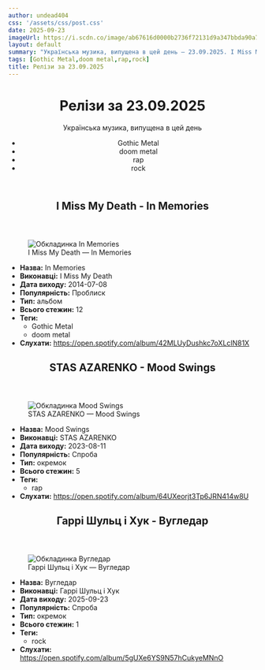 ```yaml
---
author: undead404
css: '/assets/css/post.css'
date: 2025-09-23
imageUrl: https://i.scdn.co/image/ab67616d0000b2736f72131d9a347bbda90a73ac
layout: default
summary: "Українська музика, випущена в цей день – 23.09.2025. I Miss My Death, STAS AZARENKO, Гаррі Шульц, Хук та інші"
tags: [Gothic Metal,doom metal,rap,rock]
title: Релізи за 23.09.2025
---
```


<main class="main-content">
  <header>
    <h1>Релізи за <time datetime="2025-09-23">23.09.2025</time></h1>
    <p class="summary">Українська музика, випущена в цей день</p>
      <ul class="tags">
          <li>Gothic Metal</li>
          <li>doom metal</li>
          <li>rap</li>
          <li>rock</li>
      </ul>
  </header>
  <section class="releases">
    <article class="release">
      <header>
        <h2>
          I Miss My Death - In Memories
        </h2>
      </header>
      <figure>
        <img src="https://i.scdn.co/image/ab67616d0000b2736f72131d9a347bbda90a73ac" alt="Обкладинка In Memories">
        <figcaption>I Miss My Death — In Memories</figcaption>
      </figure>
      <ul>
        <li><strong>Назва:</strong> In Memories</li>
        <li><strong>Виконавці:</strong> I Miss My Death</li>
        <li><strong>Дата виходу:</strong> 2014-07-08</li>
        <li><strong>Популярність:</strong> Проблиск</li>
        <li><strong>Тип:</strong> альбом</li>
        <li><strong>Всього стежин:</strong> 12</li>
            <li><strong>Теги:</strong>
            <ul class="tags">
                <li class="tag">Gothic Metal</li>
                <li class="tag">doom metal</li>
            </ul>
            </li>
        <li><strong>Слухати:</strong> <a href="https://open.spotify.com/album/42MLUyDushkc7oXLclN81X" target="_blank">https:&#x2F;&#x2F;open.spotify.com&#x2F;album&#x2F;42MLUyDushkc7oXLclN81X</a></li>
      </ul>
    </article>
    <article class="release">
      <header>
        <h2>
          STAS AZARENKO - Mood Swings
        </h2>
      </header>
      <figure>
        <img src="https://i.scdn.co/image/ab67616d0000b273a81f4c5d611bc20cf679812e" alt="Обкладинка Mood Swings">
        <figcaption>STAS AZARENKO — Mood Swings</figcaption>
      </figure>
      <ul>
        <li><strong>Назва:</strong> Mood Swings</li>
        <li><strong>Виконавці:</strong> STAS AZARENKO</li>
        <li><strong>Дата виходу:</strong> 2023-08-11</li>
        <li><strong>Популярність:</strong> Спроба</li>
        <li><strong>Тип:</strong> окремок</li>
        <li><strong>Всього стежин:</strong> 5</li>
            <li><strong>Теги:</strong>
            <ul class="tags">
                <li class="tag">rap</li>
            </ul>
            </li>
        <li><strong>Слухати:</strong> <a href="https://open.spotify.com/album/64UXeorjt3Tp6JRN414w8U" target="_blank">https:&#x2F;&#x2F;open.spotify.com&#x2F;album&#x2F;64UXeorjt3Tp6JRN414w8U</a></li>
      </ul>
    </article>
    <article class="release">
      <header>
        <h2>
          Гаррі Шульц і Хук - Вугледар
        </h2>
      </header>
      <figure>
        <img src="https://i.scdn.co/image/ab67616d0000b27321d979a4ef710a89cbb53803" alt="Обкладинка Вугледар">
        <figcaption>Гаррі Шульц і Хук — Вугледар</figcaption>
      </figure>
      <ul>
        <li><strong>Назва:</strong> Вугледар</li>
        <li><strong>Виконавці:</strong> Гаррі Шульц і Хук</li>
        <li><strong>Дата виходу:</strong> 2025-09-23</li>
        <li><strong>Популярність:</strong> Спроба</li>
        <li><strong>Тип:</strong> окремок</li>
        <li><strong>Всього стежин:</strong> 1</li>
            <li><strong>Теги:</strong>
            <ul class="tags">
                <li class="tag">rock</li>
            </ul>
            </li>
        <li><strong>Слухати:</strong> <a href="https://open.spotify.com/album/5gUXe6YS9N57hCukyeMNnO" target="_blank">https:&#x2F;&#x2F;open.spotify.com&#x2F;album&#x2F;5gUXe6YS9N57hCukyeMNnO</a></li>
      </ul>
    </article>
  </section>
</main>